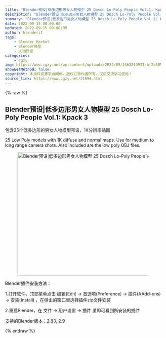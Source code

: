```yaml
---
title: "Blender预设|低多边形男女人物模型 25 Dosch Lo-Poly People Vol.1: Kpack 3"
description: "Blender预设|低多边形男女人物模型 25 Dosch Lo-Poly People Vol.1: Kpack 3"
summary: "Blender预设|低多边形男女人物模型 25 Dosch Lo-Poly People Vol.1: Kpack 3"
date: 2022-09-15 00:00:00
updated: 2022-09-15 00:00:00
author: blenderit
tags: 
    - Blender Market
    - Blender模型
    - 人物预设
categories:
    - cgzy
img: https://www.cgzy.net/wp-content/uploads/2022/09/1663210931-bf2b585aaeb7a04.jpg
showGetMethod: false
copyright: 本插件资源来自网络，版权归原作者所有，仅供交流学习使用！
source_link: https://www.cgzy.net/21894.html
---
```


{% raw %}
<div class="wp-block-pandastudio-title"><div class="title_style_01"><h2 id="h2-0">Blender预设|低多边形男女人物模型 25 Dosch Lo-Poly People Vol.1: Kpack 3</h2></div></div><p>包含25个低多边形的男女人物模型预设，1K分辨率贴图</p><p>25 Low Poly models with 1K diffuse and normal maps. Use for medium to long range camera shots. Also included are the low poly OBJ files.</p><div class="wp-block-image is-style-border-round-and-with-shadow"><figure class="aligncenter size-full"><img fetchpriority="high" decoding="async" width="800" height="400" src="https://www.cgzy.net/wp-content/uploads/2022/09/1663210676-abe1483b0ce2158.jpg" class="wp-image-21895" srcset="https://www.cgzy.net/wp-content/uploads/2022/09/1663210676-abe1483b0ce2158.jpg 800w, https://www.cgzy.net/wp-content/uploads/2022/09/1663210676-abe1483b0ce2158-512x256.jpg 512w" sizes="(max-width: 800px) 100vw, 800px" title="Blender预设|低多边形男女人物模型 25 Dosch Lo-Poly People Vol.1: Kpack 3" alt="Blender预设|低多边形男女人物模型 25 Dosch Lo-Poly People Vol.1: Kpack 3"></figure></div><p><mark style="background-color:rgba(0, 0, 0, 0)" class="has-inline-color has-vivid-red-color">Blender插件安装方法：</mark></p><p>1.打开软件，顶部菜单点击 编辑(Edit) → 首选项(Preference) → 插件(AAdd-ons) → 安装(Install) ，在弹出的窗口里选择插件zip文件安装</p><p>2.重启Blender，在 文件 → 用户设置 → 插件 里即可看到所安装的插件</p><div class="wp-block-pandastudio-tips"><div class="tip success "><p>支持的Blender版本：2.83, 2.9</p>
</div></div>
<div style="display: none">cgzy</div>
{% endraw %}